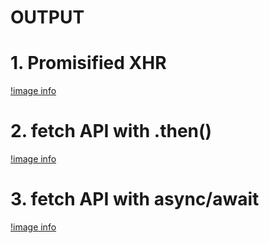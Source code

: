 # OUTPUT

# 1. Promisified XHR
[!image info](./promisified%20output.png)

# 2. fetch API with .then()
[!image info](./fetch%20output.png)

# 3. fetch API with async/await
[!image info](./fetch%20async_await%20output.png)